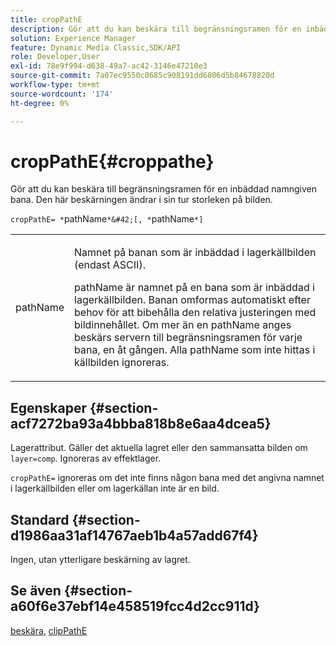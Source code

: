 ```yaml
---
title: cropPathE
description: Gör att du kan beskära till begränsningsramen för en inbäddad namngiven bana. Den här beskärningen ändrar i sin tur storleken på bilden.
solution: Experience Manager
feature: Dynamic Media Classic,SDK/API
role: Developer,User
exl-id: 78e9f994-d638-49a7-ac42-3146e47210e3
source-git-commit: 7a07ec9550c0685c908191dd6806d5b84678820d
workflow-type: tm+mt
source-wordcount: '174'
ht-degree: 0%

---
```


# cropPathE{#croppathe}

Gör att du kan beskära till begränsningsramen för en inbäddad namngiven bana. Den här beskärningen ändrar i sin tur storleken på bilden.

`cropPathE= *`pathName`*&#42;[, *`pathName`*]`

<table id="table_598304852E844456AB3AC9FF1F178B71"> 
 <tbody> 
  <tr> 
   <td colname="col1"> <p><span class="codeph"><span class="varname"> pathName</span></span> </p> </td> 
   <td colname="col2"> <p>Namnet på banan som är inbäddad i lagerkällbilden (endast ASCII). </p> <p> <span class="codeph"><span class="varname"> pathName</span></span> är namnet på en bana som är inbäddad i lagerkällbilden. Banan omformas automatiskt efter behov för att bibehålla den relativa justeringen med bildinnehållet. Om mer än en <span class="codeph"><span class="varname"> pathName</span></span> anges beskärs servern till begränsningsramen för varje bana, en åt gången. Alla <span class="codeph"><span class="varname"> pathName</span></span> som inte hittas i källbilden ignoreras. </p> </td> 
  </tr> 
 </tbody> 
</table>

## Egenskaper {#section-acf7272ba93a4bbba818b8e6aa4dcea5}

Lagerattribut. Gäller det aktuella lagret eller den sammansatta bilden om `layer=comp`. Ignoreras av effektlager.

`cropPathE=` ignoreras om det inte finns någon bana med det angivna namnet i lagerkällbilden eller om lagerkällan inte är en bild.

## Standard {#section-d1986aa31af14767aeb1b4a57add67f4}

Ingen, utan ytterligare beskärning av lagret.

## Se även {#section-a60f6e37ebf14e458519fcc4d2cc911d}

[beskära](../../../../../is-api/http-ref/image-serving-api-ref/c-http-protocol-reference/c-command-reference/r-crop.md#reference-6fd0f6399966446ab4425ce050572eab), [clipPathE](../../../../../is-api/http-ref/image-serving-api-ref/c-http-protocol-reference/c-command-reference/r-clippath.md#reference-8139b1b52dc54749b51b109521ddf83d)
